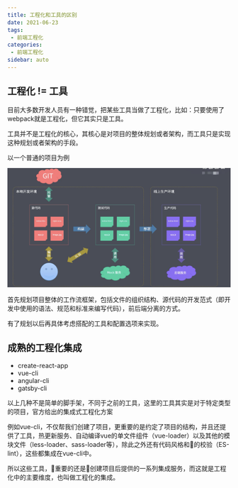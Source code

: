```yaml
---
title: 工程化和工具的区别
date: 2021-06-23 
tags:
 - 前端工程化
categories:
 - 前端工程化
sidebar: auto
---
```


## 工程化 != 工具

目前大多数开发人员有一种错觉，把某些工具当做了工程化，比如：只要使用了webpack就是工程化，但它其实只是工具。

工具并不是工程化的核心，其核心是对项目的整体规划或者架构，而工具只是实现这种规划或者架构的手段。

以一个普通的项目为例

![举例](../../images/engineering/002-01.jpg)

首先规划项目整体的工作流框架，包括文件的组织结构、源代码的开发范式（即开发中使用的语法、规范和标准来编写代码），前后端分离的方式。

有了规划以后再具体考虑搭配的工具和配置选项来实现。

## 成熟的工程化集成

- create-react-app
- vue-cli
- angular-cli
- gatsby-cli

以上几种不是简单的脚手架，不同于之前的工具，这里的工具其实是对于特定类型的项目，官方给出的集成式工程化方案

例如vue-cli，不仅帮我们创建了项目，更重要的是约定了项目的结构，并且还提供了工具，热更新服务、自动编译vue的单文件组件（vue-loader）以及其他的模块文件（less-loader、sass-loader等），除此之外还有代码风格和的校验（ES-lint），这些都集成在vue-cli中。

所以这些工具，重要的还是创建项目后提供的一系列集成服务，而这就是工程化中的主要维度，也叫做工程化的集成。
